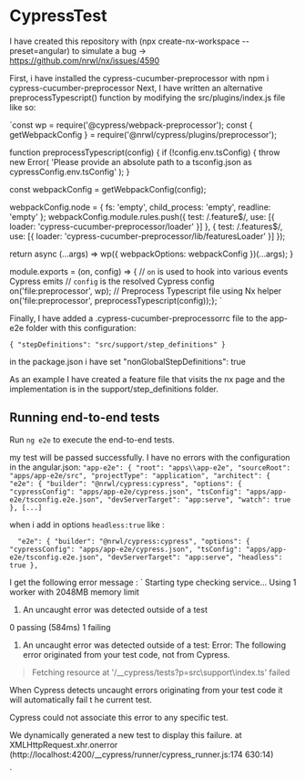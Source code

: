 

# CypressTest


I have created this repository with (npx create-nx-workspace --preset=angular) to simulate a bug -> https://github.com/nrwl/nx/issues/4590


First, i have installed the cypress-cucumber-preprocessor with npm i cypress-cucumber-preprocessor 
Next, I have written an alternative preprocessTypescript() function by modifying the src/plugins/index.js file like so:


`const wp = require('@cypress/webpack-preprocessor');
const { getWebpackConfig } = require('@nrwl/cypress/plugins/preprocessor');

function preprocessTypescript(config) {
  if (!config.env.tsConfig) {
    throw new Error(
      'Please provide an absolute path to a tsconfig.json as cypressConfig.env.tsConfig'
    );
  }

  const webpackConfig = getWebpackConfig(config);

  webpackConfig.node = { fs: 'empty', child_process: 'empty', readline: 'empty' };
  webpackConfig.module.rules.push({
    test: /\.feature$/,
    use: [{
      loader: 'cypress-cucumber-preprocessor/loader'
    }]
  }, {
    test: /\.features$/,
    use: [{
      loader: 'cypress-cucumber-preprocessor/lib/featuresLoader'
    }]
  });

  return async (...args) => wp({
    webpackOptions: webpackConfig
  })(...args);
}

module.exports = (on, config) => {
// `on` is used to hook into various events Cypress emits
// `config` is the resolved Cypress config
  on('file:preprocessor', wp);
// Preprocess Typescript file using Nx helper
on('file:preprocessor', preprocessTypescript(config));};
`


Finally, I have added a .cypress-cucumber-preprocessorrc file to the app-e2e folder with this configuration:

`{
"stepDefinitions": "src/support/step_definitions"
}`


in the package.json i have set "nonGlobalStepDefinitions": true


As an example I have created a feature file that visits the nx page and the implementation is in the support/step_definitions folder. 



## Running end-to-end tests

Run `ng e2e` to execute the end-to-end tests. 


my test will be passed successfully. I have no errors with the configuration in the angular.json: 
`
  "app-e2e": {
      "root": "apps\\app-e2e",
      "sourceRoot": "apps/app-e2e/src",
      "projectType": "application",
      "architect": {
        "e2e": {
          "builder": "@nrwl/cypress:cypress",
          "options": {
            "cypressConfig": "apps/app-e2e/cypress.json",
            "tsConfig": "apps/app-e2e/tsconfig.e2e.json",
            "devServerTarget": "app:serve",
            "watch": true
          },
          [...]
`

when i add in options  `headless:true`  like : 

`  "e2e": {
          "builder": "@nrwl/cypress:cypress",
          "options": {
            "cypressConfig": "apps/app-e2e/cypress.json",
            "tsConfig": "apps/app-e2e/tsconfig.e2e.json",
            "devServerTarget": "app:serve",
            "headless": true
          },`


I get the following error message : 
`
Starting type checking service...
Using 1 worker with 2048MB memory limit


  1) An uncaught error was detected outside of a test

  0 passing (584ms)
  1 failing

  1) An uncaught error was detected outside of a test:
     Error: The following error originated from your test code, not from Cypress.

  > Fetching resource at '/__cypress/tests?p=src\support\index.ts' failed

When Cypress detects uncaught errors originating from your test code it will automatically fail t
he current test.

Cypress could not associate this error to any specific test.

We dynamically generated a new test to display this failure.
      at XMLHttpRequest.xhr.onerror (http://localhost:4200/__cypress/runner/cypress_runner.js:174
630:14)

`
